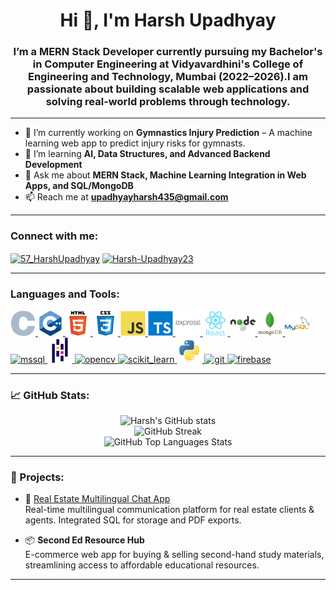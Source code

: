 <h1 align="center">Hi 👋, I'm Harsh Upadhyay</h1>

<h3 align="center">I’m a MERN Stack Developer currently pursuing my Bachelor's in Computer Engineering at Vidyavardhini's College of Engineering and Technology, Mumbai (2022–2026).I am passionate about building scalable web applications and solving real-world problems through technology.</h3>

---

- 🔭 I’m currently working on **Gymnastics Injury Prediction** – A machine learning web app to predict injury risks for gymnasts.
- 🌱 I’m learning **AI, Data Structures, and Advanced Backend Development**
- 💬 Ask me about **MERN Stack, Machine Learning Integration in Web Apps, and SQL/MongoDB**
- 📫 Reach me at **upadhyayharsh435@gmail.com**

---

<h3 align="left">Connect with me:</h3>
<p align="left">
<a href="https://twitter.com/57_HarshUpadhyay" target="blank"><img align="center" src="https://raw.githubusercontent.com/rahuldkjain/github-profile-readme-generator/master/src/images/icons/Social/twitter.svg" alt="57_HarshUpadhyay" height="30" width="40" /></a>
<a href="https://github.com/Harsh-Upadhyay23" target="blank"><img align="center" src="https://raw.githubusercontent.com/rahuldkjain/github-profile-readme-generator/master/src/images/icons/Social/github.svg" alt="Harsh-Upadhyay23" height="30" width="40" /></a>
</p>

---

<h3 align="left">Languages and Tools:</h3>
<p align="left">
<a href="https://www.cprogramming.com/" target="_blank" rel="noreferrer"> <img src="https://raw.githubusercontent.com/devicons/devicon/master/icons/c/c-original.svg" alt="c" width="40" height="40"/> </a>
<a href="https://www.w3schools.com/cpp/" target="_blank" rel="noreferrer"> <img src="https://raw.githubusercontent.com/devicons/devicon/master/icons/cplusplus/cplusplus-original.svg" alt="cplusplus" width="40" height="40"/> </a>
<a href="https://www.w3schools.com/html/" target="_blank" rel="noreferrer"> <img src="https://raw.githubusercontent.com/devicons/devicon/master/icons/html5/html5-original-wordmark.svg" alt="html5" width="40" height="40"/> </a>
<a href="https://www.w3schools.com/css/" target="_blank" rel="noreferrer"> <img src="https://raw.githubusercontent.com/devicons/devicon/master/icons/css3/css3-original-wordmark.svg" alt="css3" width="40" height="40"/> </a>
<a href="https://developer.mozilla.org/en-US/docs/Web/JavaScript" target="_blank" rel="noreferrer"> <img src="https://raw.githubusercontent.com/devicons/devicon/master/icons/javascript/javascript-original.svg" alt="javascript" width="40" height="40"/> </a>
<a href="https://www.typescriptlang.org/" target="_blank" rel="noreferrer"> <img src="https://raw.githubusercontent.com/devicons/devicon/master/icons/typescript/typescript-original.svg" alt="typescript" width="40" height="40"/> </a>
<a href="https://expressjs.com" target="_blank" rel="noreferrer"> <img src="https://raw.githubusercontent.com/devicons/devicon/master/icons/express/express-original-wordmark.svg" alt="express" width="40" height="40"/> </a>
<a href="https://reactjs.org/" target="_blank" rel="noreferrer"> <img src="https://raw.githubusercontent.com/devicons/devicon/master/icons/react/react-original-wordmark.svg" alt="react" width="40" height="40"/> </a>
<a href="https://nodejs.org" target="_blank" rel="noreferrer"> <img src="https://raw.githubusercontent.com/devicons/devicon/master/icons/nodejs/nodejs-original-wordmark.svg" alt="nodejs" width="40" height="40"/> </a>
<a href="https://www.mongodb.com/" target="_blank" rel="noreferrer"> <img src="https://raw.githubusercontent.com/devicons/devicon/master/icons/mongodb/mongodb-original-wordmark.svg" alt="mongodb" width="40" height="40"/> </a>
<a href="https://www.mysql.com/" target="_blank" rel="noreferrer"> <img src="https://raw.githubusercontent.com/devicons/devicon/master/icons/mysql/mysql-original-wordmark.svg" alt="mysql" width="40" height="40"/> </a>
<a href="https://www.microsoft.com/en-us/sql-server" target="_blank" rel="noreferrer"> <img src="https://www.svgrepo.com/show/303229/microsoft-sql-server-logo.svg" alt="mssql" width="40" height="40"/> </a>
<a href="https://pandas.pydata.org/" target="_blank" rel="noreferrer"> <img src="https://raw.githubusercontent.com/devicons/devicon/2ae2a900d2f041da66e950e4d48052658d850630/icons/pandas/pandas-original.svg" alt="pandas" width="40" height="40"/> </a>
<a href="https://opencv.org/" target="_blank" rel="noreferrer"> <img src="https://www.vectorlogo.zone/logos/opencv/opencv-icon.svg" alt="opencv" width="40" height="40"/> </a>
<a href="https://scikit-learn.org/" target="_blank" rel="noreferrer"> <img src="https://upload.wikimedia.org/wikipedia/commons/0/05/Scikit_learn_logo_small.svg" alt="scikit_learn" width="40" height="40"/> </a>
<a href="https://www.python.org" target="_blank" rel="noreferrer"> <img src="https://raw.githubusercontent.com/devicons/devicon/master/icons/python/python-original.svg" alt="python" width="40" height="40"/> </a>
<a href="https://git-scm.com/" target="_blank" rel="noreferrer"> <img src="https://www.vectorlogo.zone/logos/git-scm/git-scm-icon.svg" alt="git" width="40" height="40"/> </a>
<a href="https://firebase.google.com/" target="_blank" rel="noreferrer"> <img src="https://www.vectorlogo.zone/logos/firebase/firebase-icon.svg" alt="firebase" width="40" height="40"/> </a>
</p>

---

<h3 align="left">📈 GitHub Stats:</h3>

<p align="center">
  <img src="https://github-readme-stats.vercel.app/api?username=Harsh-Upadhyay23&show_icons=true&theme=radical" alt="Harsh's GitHub stats"/>
  <br />
  <img src="https://github-readme-streak-stats.herokuapp.com/?user=Harsh-Upadhyay23&theme=radical" alt="GitHub Streak"/>
  <br />
   <img src="https://github-readme-stats.vercel.app/api/top-langs/?username=Harsh-Upadhyay23&layout=compact&theme=radical&langs_count=10
" alt="GitHub Top Languages Stats"/>
</p>

---

<h3 align="left">🚀 Projects:</h3>

- 🔗 [Real Estate Multilingual Chat App](https://github.com/Harsh-Upadhyay23/real-estate-multi-lang-chat.git)  
Real-time multilingual communication platform for real estate clients & agents. Integrated SQL for storage and PDF exports.

- 📦 **Second Ed Resource Hub**  
E-commerce web app for buying & selling second-hand study materials, streamlining access to affordable educational resources.
---

